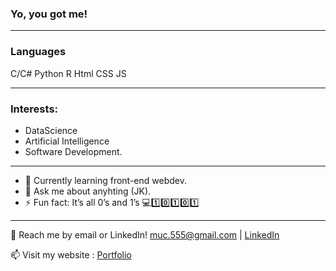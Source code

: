 ### Yo, you got me!

_________________________________________________________________________________________________________________________________________________________________________________


### Languages
C/C#
Python
R
Html
CSS
JS

_________________________________________________________________________________________________________________________________________________________________________________

### Interests:
- DataScience
- Artificial Intelligence
- Software Development.
_________________________________________________________________________________________________________________________________________________________________________________

- 🌱 Currently learning front-end webdev.
- 💬 Ask me about anyhting (JK).
- ⚡ Fun fact: It’s all 0’s and 1’s 💻1️⃣0️⃣1️⃣0️⃣1️⃣

_________________________________________________________________________________________________________________________________________________________________________________

💬 Reach me by email or LinkedIn! muc.555@gmail.com | [LinkedIn](www.linkedin.com/in/tanzeela-sehar)

📫 Visit my website : [Portfolio](https://tselane2110.github.io/TanzeelaSehar/)
